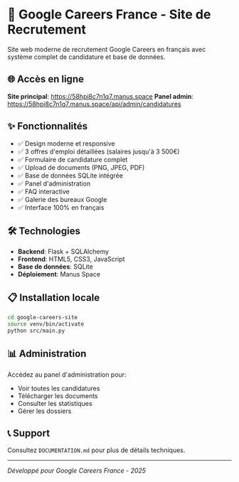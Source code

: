 # 🏢 Google Careers France - Site de Recrutement

Site web moderne de recrutement Google Careers en français avec système complet de candidature et base de données.

## 🌐 Accès en ligne

**Site principal**: https://58hpi8c7n1q7.manus.space
**Panel admin**: https://58hpi8c7n1q7.manus.space/api/admin/candidatures

## ✨ Fonctionnalités

- ✅ Design moderne et responsive
- ✅ 3 offres d'emploi détaillées (salaires jusqu'à 3 500€)
- ✅ Formulaire de candidature complet
- ✅ Upload de documents (PNG, JPEG, PDF)
- ✅ Base de données SQLite intégrée
- ✅ Panel d'administration
- ✅ FAQ interactive
- ✅ Galerie des bureaux Google
- ✅ Interface 100% en français

## 🛠️ Technologies

- **Backend**: Flask + SQLAlchemy
- **Frontend**: HTML5, CSS3, JavaScript
- **Base de données**: SQLite
- **Déploiement**: Manus Space

## 📋 Installation locale

```bash
cd google-careers-site
source venv/bin/activate
python src/main.py
```

## 📊 Administration

Accédez au panel d'administration pour:
- Voir toutes les candidatures
- Télécharger les documents
- Consulter les statistiques
- Gérer les dossiers

## 📞 Support

Consultez `DOCUMENTATION.md` pour plus de détails techniques.

---
*Développé pour Google Careers France - 2025*

